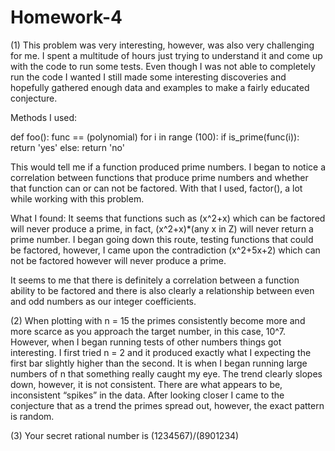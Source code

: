 Homework-4
==========
(1)
This problem was very interesting, however, was also very challenging for me. I spent a multitude of hours just 
trying to understand it and come up with the code to run some tests. Even though I was not able to completely run
the code I wanted I still made some interesting discoveries and hopefully gathered enough data and examples to make
a fairly educated conjecture. 

Methods I used:

def foo():
    func == (polynomial)
    for i in range (100):
        if is_prime(func(i)):
            return 'yes'
        else:
            return 'no'

This would tell me if a function produced prime numbers. I began to notice a correlation between functions that 
produce prime numbers and whether that function can or can not be factored. With that I used, factor(), a lot while
working with this problem.

What I found:
It seems that functions such as (x^2+x) which can be factored will never produce a prime, in fact, (x^2+x)*(any x in Z)
will never return a prime number. I began going down this route, testing functions that could be factored, however, I 
came upon the contradiction (x^2+5x+2) which can not be factored however will never produce a prime. 

It seems to me that there is definitely a correlation between a function ability to be factored and there is also 
clearly a relationship between even and odd numbers as our integer coefficients. 



(2)
When plotting with n = 15 the primes consistently become more and more scarce as you approach the target number, 
in this case, 10^7. However, when I began running tests of other numbers things got interesting. I first tried n = 2 
and it produced exactly what I expecting the first bar slightly higher than the second. It is when I began running 
large numbers of n that something really caught my eye. The trend clearly slopes down, however, it is not consistent. 
There are what appears to be, inconsistent “spikes” in the data. After looking closer I came to the conjecture that 
as a trend the primes spread out, however, the exact pattern is random.

(3)
Your secret rational number is (1234567)/(8901234) 
